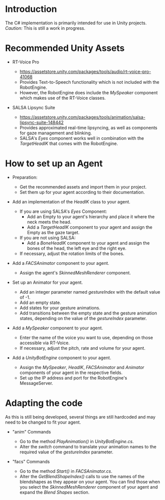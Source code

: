 # Introduction
The C# implementation is primarily intended for use in Unity projects.
*Caution:* This is still a work in progress.

# Recommended Unity Assets
* RT-Voice Pro
    * https://assetstore.unity.com/packages/tools/audio/rt-voice-pro-41068
    * Provides Text-to-Speech functionality which is not included with the RobotEngine.
    * However, the RobotEngine does include the *MySpeaker* component which makes use of the RT-Voice classes.

* SALSA Lipsync Suite
    * https://assetstore.unity.com/packages/tools/animation/salsa-lipsync-suite-148442
    * Provides approximated real-time lipsyncing, as well as components for gaze management and blinking.
    * SALSA's *Eyes* component works well in combination with the *TargetHeadIK* that comes with the RobotEngine.

# How to set up an Agent
* Preparation:
    * Get the recommended assets and import them in your project.
    * Set them up for your agent according to their documentation.

* Add an implementation of the *HeadIK* class to your agent.
    * If you are using SALSA's *Eyes* Component:
        * Add an Empty to your agent's hierarchy and place it where the neck meets the head.
        * Add a *TargetHeadIK* component to your agent and assign the Empty as the gaze target.
    * If you are not using SALSA:
        * Add a *BoneHeadIK* component to your agent and assign the bones of the head, the left eye and the right eye.
    * If necessary, adjust the rotation limits of the bones.

* Add a *FACSAnimator* component to your agent.
    * Assign the agent's *SkinnedMeshRenderer* component.

* Set up an Animator for your agent.
    * Add an integer parameter named *gestureIndex* with the default value of -1.
    * Add an empty state.
    * Add states for your gesture animations.
    * Add transitions between the empty state and the gesture animation states, depending on the value of the *gestureIndex* parameter.

* Add a *MySpeaker* component to your agent.
    * Enter the name of the voice you want to use, depending on those accessible via RT-Voice.
    * If necessary, adjust the pitch, rate and volume for your agent. 

* Add a *UnityBotEngine* component to your agent.
    * Assign the *MySpeaker*, *HeadIK*, *FACSAnimator* and *Animator* components of your agent in the respective fields.
    * Set up the IP address and port for the RobotEngine's MessageServer.

# Adapting the code
As this is still being developed, several things are still hardcoded and may need to be changed to fit your agent.

* "anim" Commands
    * Go to the method *PlayAnimation()* in *UnityBotEngine.cs*.
    * Alter the *switch* command to translate your animation names to the required value of the *gestureIndex* parameter.

* "facs" Commands
    * Go to the method *Start()* in *FACSAnimator.cs*.
    * Alter the *GetBlendShapeIndex()* calls to use the names of the blendshapes as they appear on your agent. You can find those when you select the *SkinnedMeshRenderer* component of your agent and expand the *Blend Shapes* section.
